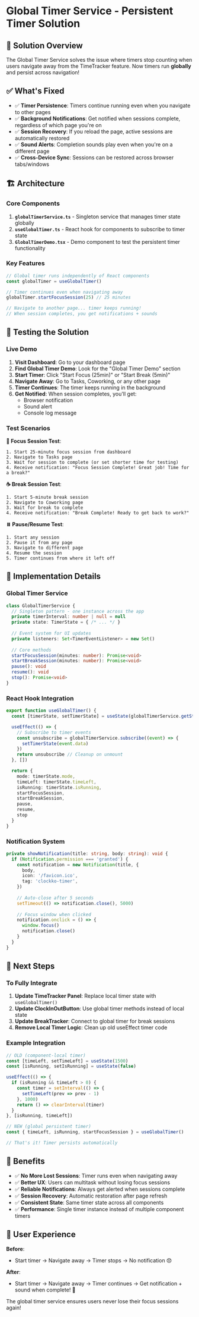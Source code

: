 # Global Timer Service - Persistent Timer Solution

## 🚀 **Solution Overview**

The Global Timer Service solves the issue where timers stop counting when users navigate away from the TimeTracker feature. Now timers run **globally** and persist across navigation!

## ✅ **What's Fixed**

- ✅ **Timer Persistence**: Timers continue running even when you navigate to other pages
- ✅ **Background Notifications**: Get notified when sessions complete, regardless of which page you're on
- ✅ **Session Recovery**: If you reload the page, active sessions are automatically restored
- ✅ **Sound Alerts**: Completion sounds play even when you're on a different page
- ✅ **Cross-Device Sync**: Sessions can be restored across browser tabs/windows

## 🏗️ **Architecture**

### **Core Components**

1. **`globalTimerService.ts`** - Singleton service that manages timer state globally
2. **`useGlobalTimer.ts`** - React hook for components to subscribe to timer state
3. **`GlobalTimerDemo.tsx`** - Demo component to test the persistent timer functionality

### **Key Features**

```typescript
// Global timer runs independently of React components
const globalTimer = useGlobalTimer()

// Timer continues even when navigating away
globalTimer.startFocusSession(25) // 25 minutes

// Navigate to another page... timer keeps running!
// When session completes, you get notifications + sounds
```

## 🧪 **Testing the Solution**

### **Live Demo**

1. **Visit Dashboard**: Go to your dashboard page
2. **Find Global Timer Demo**: Look for the "Global Timer Demo" section
3. **Start Timer**: Click "Start Focus (25min)" or "Start Break (5min)"
4. **Navigate Away**: Go to Tasks, Coworking, or any other page
5. **Timer Continues**: The timer keeps running in the background
6. **Get Notified**: When session completes, you'll get:
   - Browser notification
   - Sound alert
   - Console log message

### **Test Scenarios**

**🎯 Focus Session Test**:
```
1. Start 25-minute focus session from dashboard
2. Navigate to Tasks page
3. Wait for session to complete (or set shorter time for testing)
4. Receive notification: "Focus Session Complete! Great job! Time for a break?"
```

**☕ Break Session Test**:
```
1. Start 5-minute break session
2. Navigate to Coworking page
3. Wait for break to complete
4. Receive notification: "Break Complete! Ready to get back to work?"
```

**⏸️ Pause/Resume Test**:
```
1. Start any session
2. Pause it from any page
3. Navigate to different page
4. Resume the session
5. Timer continues from where it left off
```

## 🔧 **Implementation Details**

### **Global Timer Service**

```typescript
class GlobalTimerService {
  // Singleton pattern - one instance across the app
  private timerInterval: number | null = null
  private state: TimerState = { /* ... */ }
  
  // Event system for UI updates
  private listeners: Set<TimerEventListener> = new Set()
  
  // Core methods
  startFocusSession(minutes: number): Promise<void>
  startBreakSession(minutes: number): Promise<void>
  pause(): void
  resume(): void
  stop(): Promise<void>
}
```

### **React Hook Integration**

```typescript
export function useGlobalTimer() {
  const [timerState, setTimerState] = useState(globalTimerService.getState())

  useEffect(() => {
    // Subscribe to timer events
    const unsubscribe = globalTimerService.subscribe((event) => {
      setTimerState(event.data)
    })
    return unsubscribe // Cleanup on unmount
  }, [])

  return {
    mode: timerState.mode,
    timeLeft: timerState.timeLeft,
    isRunning: timerState.isRunning,
    startFocusSession,
    startBreakSession,
    pause,
    resume,
    stop
  }
}
```

### **Notification System**

```typescript
private showNotification(title: string, body: string): void {
  if (Notification.permission === 'granted') {
    const notification = new Notification(title, {
      body,
      icon: '/favicon.ico',
      tag: 'clockko-timer',
    })
    
    // Auto-close after 5 seconds
    setTimeout(() => notification.close(), 5000)
    
    // Focus window when clicked
    notification.onclick = () => {
      window.focus()
      notification.close()
    }
  }
}
```

## 🚀 **Next Steps**

### **To Fully Integrate**

1. **Update TimeTracker Panel**: Replace local timer state with `useGlobalTimer()`
2. **Update ClockInOutButton**: Use global timer methods instead of local state
3. **Update BreakTracker**: Connect to global timer for break sessions
4. **Remove Local Timer Logic**: Clean up old useEffect timer code

### **Example Integration**

```typescript
// OLD (component-local timer)
const [timeLeft, setTimeLeft] = useState(1500)
const [isRunning, setIsRunning] = useState(false)

useEffect(() => {
  if (isRunning && timeLeft > 0) {
    const timer = setInterval(() => {
      setTimeLeft(prev => prev - 1)
    }, 1000)
    return () => clearInterval(timer)
  }
}, [isRunning, timeLeft])

// NEW (global persistent timer)
const { timeLeft, isRunning, startFocusSession } = useGlobalTimer()

// That's it! Timer persists automatically
```

## 🎯 **Benefits**

- ✅ **No More Lost Sessions**: Timer runs even when navigating away
- ✅ **Better UX**: Users can multitask without losing focus sessions
- ✅ **Reliable Notifications**: Always get alerted when sessions complete
- ✅ **Session Recovery**: Automatic restoration after page refresh
- ✅ **Consistent State**: Same timer state across all components
- ✅ **Performance**: Single timer instance instead of multiple component timers

## 🔔 **User Experience**

**Before**: 
- Start timer → Navigate away → Timer stops → No notification 😞

**After**: 
- Start timer → Navigate away → Timer continues → Get notification + sound when complete! 🎉

The global timer service ensures users never lose their focus sessions again!